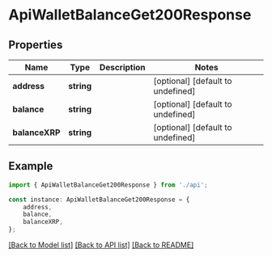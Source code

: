 # ApiWalletBalanceGet200Response


## Properties

Name | Type | Description | Notes
------------ | ------------- | ------------- | -------------
**address** | **string** |  | [optional] [default to undefined]
**balance** | **string** |  | [optional] [default to undefined]
**balanceXRP** | **string** |  | [optional] [default to undefined]

## Example

```typescript
import { ApiWalletBalanceGet200Response } from './api';

const instance: ApiWalletBalanceGet200Response = {
    address,
    balance,
    balanceXRP,
};
```

[[Back to Model list]](../README.md#documentation-for-models) [[Back to API list]](../README.md#documentation-for-api-endpoints) [[Back to README]](../README.md)
